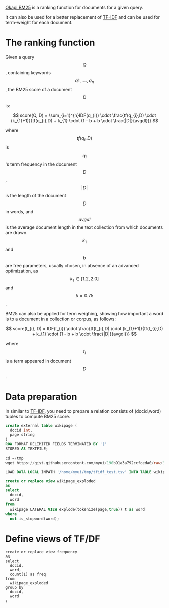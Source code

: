<!--
  Licensed to the Apache Software Foundation (ASF) under one
  or more contributor license agreements.  See the NOTICE file
  distributed with this work for additional information
  regarding copyright ownership.  The ASF licenses this file
  to you under the Apache License, Version 2.0 (the
  "License"); you may not use this file except in compliance
  with the License.  You may obtain a copy of the License at

    http://www.apache.org/licenses/LICENSE-2.0

  Unless required by applicable law or agreed to in writing,
  software distributed under the License is distributed on an
  "AS IS" BASIS, WITHOUT WARRANTIES OR CONDITIONS OF ANY
  KIND, either express or implied.  See the License for the
  specific language governing permissions and limitations
  under the License.
-->

[Okapi BM25](https://en.wikipedia.org/wiki/Okapi_BM25) is a ranking function for documents for a given query.

It can also be used for a better replacement of [TF-IDF](https://en.wikipedia.org/wiki/Tf%E2%80%93idf) and can be used for term-weight for each document.

<!-- toc -->

# The ranking function

Given a query $$Q$$, containing keywords $$q1,....,q_n$$, the BM25 score of a document $$D$$ is:

$$
score(Q, D) = \sum_{i=1}^{n}IDF(q_{i}) \cdot \frac{tf(q_{i},D) \cdot (k_{1}+1)}{tf(q_{i},D) + k_{1} \cdot (1 - b + b \cdot \frac{|D|}{avgdl})}
$$

where $$tf(q_{i}, D)$$ is $$q_{i}$$'s term frequency in the document $$D$$, $$|D|$$ is the length of the document $$D$$ in words, and $$avgdl$$ is the average document length in the text collection from which documents are drawn. $$k_{1}$$ and $$b$$ are free parameters, usually chosen, in absence of an advanced optimization, as $$k_{1} \in [1.2,2.0]$$ and $$b = 0.75$$.

BM25 can also be applied for term weighing, showing how important a word is to a document in a collection or corpus, as follows:

$$
score(t_{i}, D) = IDF(t_{i}) \cdot \frac{tf(t_{i},D) \cdot (k_{1}+1)}{tf(t_{i},D) + k_{1} \cdot (1 - b + b \cdot \frac{|D|}{avgdl})}
$$

where $$t_{i}$$ is a term appeared in document $$D$$.

# Data preparation

In similar to [TF-IDF](./tfidf), you need to prepare a relation consists of (docid,word) tuples to compute BM25 score.

```sql
create external table wikipage (
  docid int,
  page string
)
ROW FORMAT DELIMITED FIELDS TERMINATED BY '|'
STORED AS TEXTFILE;

cd ~/tmp
wget https://gist.githubusercontent.com/myui/190b91a3a792ccfceda0/raw/327acd192da4f96da8276dcdff01b19947a4373c/tfidf_test.tsv

LOAD DATA LOCAL INPATH '/home/myui/tmp/tfidf_test.tsv' INTO TABLE wikipage;

create or replace view wikipage_exploded
as
select
  docid, 
  word
from
  wikipage LATERAL VIEW explode(tokenize(page,true)) t as word
where
  not is_stopword(word);
```

# Define views of TF/DF

```
create or replace view frequency
as
select
  docid,
  word,
  count(1) as freq
from
  wikipage_exploded
group by
  docid,
  word
;
```

